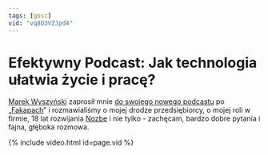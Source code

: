 ```yaml
---
tags: [gosc]
vid: "vq8O3VZJpd4"
---
```


# Efektywny Podcast: Jak technologia ułatwia życie i pracę?

[Marek Wyszyński](https://www.linkedin.com/in/marekwyszynski/) zaprosił mnie [do swojego nowego podcastu](https://www.youtube.com/@EfektywnyPodcast) po „[Fakapach](/pl/fakapy/)” i rozmawialiśmy o mojej drodze przedsiębiorcy, o mojej roli w firmie, 18 lat rozwijania [Nozbe][n] i nie tylko - zachęcam, bardzo dobre pytania i fajna, głęboka rozmowa.

{% include video.html id=page.vid %}

<!--More-->




[n]: https://michael.gratis/nozbe_pl
[np]: https://michael.gratis/nozbepersonal_pl